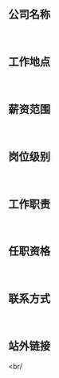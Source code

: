 <!-- 请严格按照下面的格式编写，不一致会被关闭  -->

## 公司名称

<br/>

## 工作地点

<br/>

## 薪资范围
<!-- xxk ~ xxk  -->

<br/>

## 岗位级别
<!--  中级 / 高级 / 资深 / 架构师 / 专家  -->

<br/>

## 工作职责

<br/>

## 任职资格

<br/>

## 联系方式
<!-- 邮箱 / 微信 -->

<br/>

## 站外链接
<!-- 没有可不填 -->

<br/
